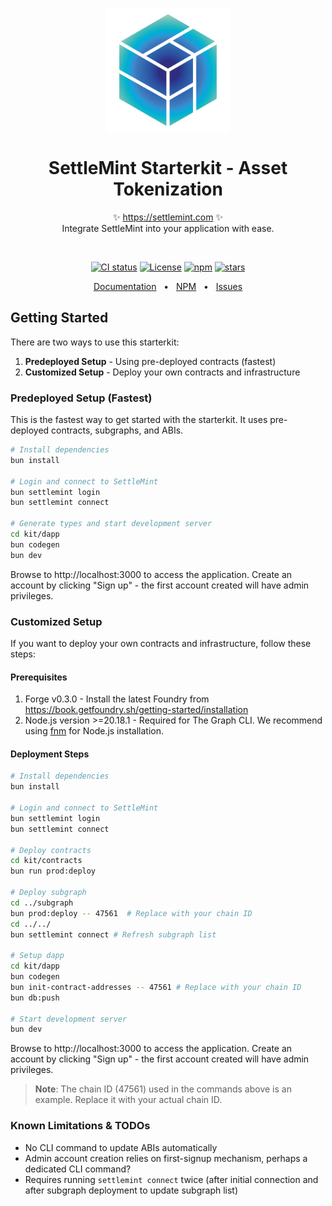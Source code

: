 <p align="center">
  <img src="https://github.com/settlemint/sdk/blob/main/logo.svg" width="200px" align="center" alt="SettleMint logo" />
  <h1 align="center">SettleMint Starterkit - Asset Tokenization</h1>
  <p align="center">
    ✨ <a href="https://settlemint.com">https://settlemint.com</a> ✨
    <br/>
    Integrate SettleMint into your application with ease.
  </p>
</p>
<br/>
<p align="center">
<a href="https://github.com/settlemint/starterkit-asset-tokenization/actions?query=branch%3Amain"><img src="https://github.com/settlemint/starterkit-asset-tokenization/actions/workflows/ci.yml/badge.svg?event=push&branch=main" alt="CI status" /></a>
<a href="https://fsl.software" rel="nofollow"><img src="https://img.shields.io/npm/l/@settlemint/starterkit-asset-tokenization" alt="License"></a>
<a href="https://www.npmjs.com/package/@settlemint/starterkit-asset-tokenization" rel="nofollow"><img src="https://img.shields.io/npm/dw/@settlemint/starterkit-asset-tokenization" alt="npm"></a>
<a href="https://github.com/settlemint/starterkit-asset-tokenization" rel="nofollow"><img src="https://img.shields.io/github/stars/settlemint/starterkit-asset-tokenization" alt="stars"></a>
</p>

<div align="center">
  <a href="https://console.settlemint.com/documentation/">Documentation</a>
  <span>&nbsp;&nbsp;•&nbsp;&nbsp;</span>
  <a href="https://www.npmjs.com/package/@settlemint/starterkit-asset-tokenization">NPM</a>
  <span>&nbsp;&nbsp;•&nbsp;&nbsp;</span>
  <a href="https://github.com/settlemint/starterkit-asset-tokenization/issues">Issues</a>
  <br />
</div>

## Getting Started

There are two ways to use this starterkit:

1. **Predeployed Setup** - Using pre-deployed contracts (fastest)
2. **Customized Setup** - Deploy your own contracts and infrastructure

### Predeployed Setup (Fastest)

This is the fastest way to get started with the starterkit. It uses pre-deployed contracts, subgraphs, and ABIs.

```bash
# Install dependencies
bun install

# Login and connect to SettleMint
bun settlemint login
bun settlemint connect

# Generate types and start development server
cd kit/dapp
bun codegen
bun dev
```

Browse to http://localhost:3000 to access the application. Create an account by clicking "Sign up" - the first account created will have admin privileges.

### Customized Setup

If you want to deploy your own contracts and infrastructure, follow these steps:

#### Prerequisites

1. Forge v0.3.0 - Install the latest Foundry from https://book.getfoundry.sh/getting-started/installation 
2. Node.js version >=20.18.1 - Required for The Graph CLI. We recommend using [fnm](https://github.com/Schniz/fnm) for Node.js installation.

#### Deployment Steps

```bash
# Install dependencies
bun install

# Login and connect to SettleMint
bun settlemint login
bun settlemint connect

# Deploy contracts
cd kit/contracts
bun run prod:deploy

# Deploy subgraph
cd ../subgraph
bun prod:deploy -- 47561  # Replace with your chain ID
cd ../../
bun settlemint connect # Refresh subgraph list

# Setup dapp
cd kit/dapp
bun codegen
bun init-contract-addresses -- 47561 # Replace with your chain ID
bun db:push

# Start development server
bun dev
```

Browse to http://localhost:3000 to access the application. Create an account by clicking "Sign up" - the first account created will have admin privileges.

> **Note**: The chain ID (47561) used in the commands above is an example. Replace it with your actual chain ID.

### Known Limitations & TODOs

- No CLI command to update ABIs automatically
- Admin account creation relies on first-signup mechanism, perhaps a dedicated CLI command?
- Requires running `settlemint connect` twice (after initial connection and after subgraph deployment to update subgraph list)
